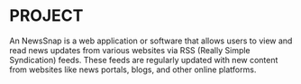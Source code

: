 # PROJECT
An NewsSnap is a web application or software that allows users to view and read news updates from various websites via RSS (Really Simple Syndication) feeds. These feeds are regularly updated with new content from websites like news portals, blogs, and other online platforms.
